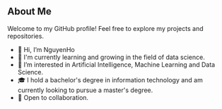 ## About Me
Welcome to my GitHub profile! Feel free to explore my projects and repositories.

-  👋 Hi, I’m NguyenHo
-  🌱 I'm currently learning and growing in the field of data science.
-  👀 I’m interested in Artificial Intelligence, Machine Learning and Data Science.
-  🎓 I hold a bachelor's degree in information technology and am currently looking to pursue a master's degree.
-  💼 Open to collaboration.
